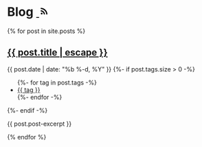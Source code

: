 <h1>Blog&nbsp;<a class="socialIcon" rel="me" href="/feed.xml" target="_blank">
  <img height="24px" src="/images/rss+feed+24px.png" alt="The abstract icon with radiating quarter-rings that means transmission or feed"/>
</a></h1>


{% for post in site.posts %}
  <article class="section">
    <h2 class="post-title">
      <a href="{{ post.url | relative_url }}">
        {{ post.title | escape }}
      </a>
    </h2>
    <div class="post-meta">
      <time class="post-date" datetime="{{ post.date }}">{{ post.date | date: "%b %-d, %Y" }}</time>
      {%- if post.tags.size > 0 -%}
        <ul class="post-tags">
          {%- for tag in post.tags -%}
            <li>
              <a href="tags#{{tag}}">{{ tag }}</a>
            </li>
          {%- endfor -%}
        </ul>
      {%- endif -%}
    </div>
    <p>
      {{ post.post-excerpt }}
    </p>
  </article>
{% endfor %}
